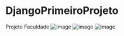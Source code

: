 # DjangoPrimeiroProjeto
Projeto Faculdade
![image](https://github.com/viniciusnxar/DjangoPrimeiroProjeto/assets/96258593/63e611ae-573a-4c52-b87b-2bcdd82738fc)
![image](https://github.com/viniciusnxar/DjangoPrimeiroProjeto/assets/96258593/56d72239-41ac-4a21-90e8-30ab0e020ed7)
![image](https://github.com/viniciusnxar/DjangoPrimeiroProjeto/assets/96258593/2c0261fa-d843-4015-a2f4-576f1795ee39)
